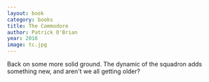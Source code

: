```yaml
---
layout: book
category: books
title: The Commodore
author: Patrick O'Brian
year: 2016
image: tc.jpg
---
```

Back on some more solid ground.  The dynamic of the squadron adds something new, and aren't we all getting older? 
